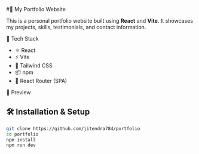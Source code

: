 #💼 My Portfolio Website

This is a personal portfolio website built using **React** and **Vite**. It showcases my projects, skills, testimonials, and contact information.

 🚀 Tech Stack
- ⚛️ React
- ⚡ Vite
- 🎨 Tailwind CSS
- 📦 npm
- 📁 React Router (SPA)

 📸 Preview



## 🛠️ Installation & Setup

```bash
git clone https://github.com/jitendra784/portfolio
cd portfolio
npm install
npm run dev
